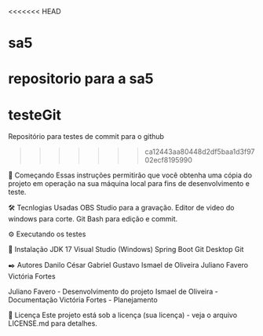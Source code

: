 <<<<<<< HEAD
# sa5
repositorio para a sa5
=======
# testeGit
Repositório para testes de commit para o github
>>>>>>> ca12443aa80448d2df5baa1d3f9702ecf8195990

🚀 Começando
Essas instruções permitirão que você obtenha uma cópia do projeto em operação na sua máquina local para fins de desenvolvimento e teste.

🛠️ Tecnlogias Usadas 
OBS Studio para a gravação.
Editor de video do windows para corte.
Git Bash para edição e commit.

⚙️ Executando os testes


🔧 Instalação
JDK 17
Visual Studio (Windows)
Spring Boot
Git Desktop
Git


✒️ Autores
Danilo César
Gabriel
Gustavo 
Ismael de Oliveira
Juliano Favero
Victória Fortes


Juliano Favero - Desenvolvimento do projeto
Ismael de Oliveira - Documentação
Victória Fortes - Planejamento


📄 Licença
Este projeto está sob a licença (sua licença) - veja o arquivo LICENSE.md para detalhes.
